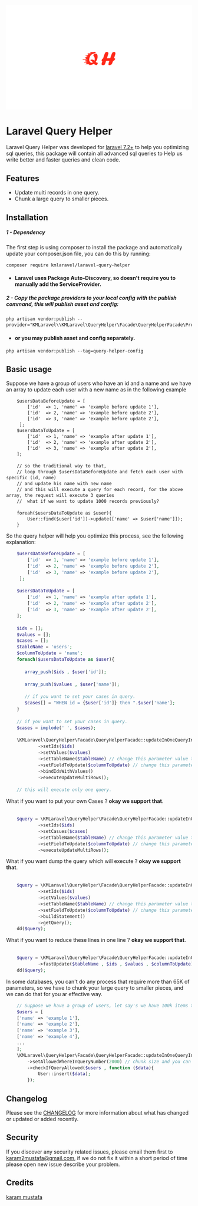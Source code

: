 ![logo](assets/logo.png)

# Laravel Query Helper

Laravel Query Helper was developed for [laravel 7.2+](http://laravel.com/) to help you optimizing
sql queries, this package will contain all advanced sql queries to Help us write better and faster queries and clean code.

Features
--------
- Update multi records in one query.
- Chunk a large query to smaller pieces.

Installation
------------
##### 1 - Dependency
The first step is using composer to install the package and automatically update your composer.json file, you can do this by running:
```shell
composer require kmlaravel/laravel-query-helper
```
- #### Laravel uses Package Auto-Discovery, so doesn't require you to manually add the ServiceProvider.
##### 2 - Copy the package providers to your local config with the publish command, this will publish asset and config:
```shell
php artisan vendor:publish --provider="KMLaravel\\KMLaravel\QueryHelper\Facade\QueryHelperFacade\Providers\\KMLaravel\QueryHelper\Facade\QueryHelperFacadeServiceProviders"
```
- #### or you may publish asset and config separately.
```shell
php artisan vendor:publish --tag=query-helper-config
```

Basic usage
-----------
Suppose we have a group of users who have an id and a name and we have an array to update each user with a new name 
as in the following example
```shell
    $usersDataBeforeUpdate = [
        ['id'  => 1, 'name' => 'example before update 1'],
        ['id'  => 2, 'name' => 'example before update 2'],
        ['id'  => 3, 'name' => 'example before update 2'],
     ];
    $usersDataToUpdate = [
        ['id'  => 1, 'name' => 'example after update 1'],
        ['id'  => 2, 'name' => 'example after update 2'],
        ['id'  => 3, 'name' => 'example after update 2'],
    ];

    // so the traditional way to that,
    // loop through $usersDataBeforeUpdate and fetch each user with specific (id, name)
    // and update his name with new name
    // and this will execute a query for each record, for the above array, the request will execute 3 queries
    //  what if we want to update 1000 records previously? 
    
    foreah($usersDataToUpdate as $user){
        User::find($user['id'])->update(['name' => $user['name']]);
    }

```
So the query helper will help you optimize this process, see the following explanation:
```php
    $usersDataBeforeUpdate = [
        ['id'  => 1, 'name' => 'example before update 1'],
        ['id'  => 2, 'name' => 'example before update 2'],
        ['id'  => 3, 'name' => 'example before update 2'],
     ];

    $usersDataToUpdate = [
        ['id'  => 1, 'name' => 'example after update 1'],
        ['id'  => 2, 'name' => 'example after update 2'],
        ['id'  => 3, 'name' => 'example after update 2'],
    ];

    $ids = [];
    $values = [];
    $cases = [];
    $tableName = 'users';
    $columnToUpdate = 'name';
    foreach($usersDataToUpdate as $user){

       array_push($ids , $user['id']);

       array_push($values , $user['name']);

       // if you want to set your cases in query.
       $cases[] = "WHEN id = {$user['id']} then ".$user['name'];
    }

    // if you want to set your cases in query.
    $cases = implode(' ', $cases);

    \KMLaravel\QueryHelper\Facade\QueryHelperFacade::updateInOneQueryInstance()
            ->setIds($ids)
            ->setValues($values)
            ->setTableName($tableName) // change this parameter value to your database table name.
            ->setFieldToUpdate($columnToUpdate) // change this parameter value to your database column name.
            ->bindIdsWithValues()
            ->executeUpdateMultiRows();

    // this will execute only one query.
```
What if you want to put your own Cases ?  **okay we support that**.
```php

    $query = \KMLaravel\QueryHelper\Facade\QueryHelperFacade::updateInOneQueryInstance()
            ->setIds($ids)
            ->setCasues($cases)
            ->setTableName($tableName) // change this parameter value to your database table name.
            ->setFieldToUpdate($columnToUpdate) // change this parameter value to your database column name.
            ->executeUpdateMultiRows();
```
What if you want dump the query which will execute ?  **okay we support that**.
```php

    $query = \KMLaravel\QueryHelper\Facade\QueryHelperFacade::updateInOneQueryInstance()
            ->setIds($ids)
            ->setValues($values)
            ->setTableName($tableName) // change this parameter value to your database table name.
            ->setFieldToUpdate($columnToUpdate) // change this parameter value to your database column name.
            ->buildStatement()
            ->getQuery();
    dd($query);

```
What if you want to reduce these lines in one line ?  **okay we support that**.
```php

    $query = \KMLaravel\QueryHelper\Facade\QueryHelperFacade::updateInOneQueryInstance()
            ->fastUpdate($tableName , $ids , $values , $columnToUpdate);
    dd($query);

```
In some databases, you can't do any process that require more than 65K of parameters,
so we have to chunk your large query to smaller pieces, and we can do that for you ar effective way.
```php
    // Suppose we have a group of users, let say's we have 100k items to insert.
    $users = [
    ['name' => 'example 1'],
    ['name' => 'example 2'],
    ['name' => 'example 3'],
    ['name' => 'example 4'],
    ...
    ];   
    \KMLaravel\QueryHelper\Facade\QueryHelperFacade::updateInOneQueryInstance()
        ->setAllowedWhereInQueryNumber(2000) // chunk size and you can update the default value from query_helper.php config file
        ->checkIfQueryAllowed($users , function ($data){
            User::insert($data);
        });
```

Changelog
---------
Please see the [CHANGELOG](https://github.com/karam-mustafa/laravel-query-helper/blob/main/CHANGELOG.md) for more information about what has changed or updated or added recently.

Security
--------
If you discover any security related issues, please email them first to karam2mustafa@gmail.com, 
if we do not fix it within a short period of time please open new issue describe your problem. 

Credits
-------
[karam mustafa](https://www.linkedin.com/in/karam2mustafa)
